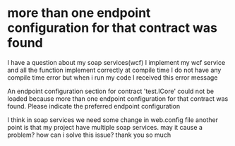 
# more than one endpoint configuration for that contract was found

I have a question about my soap services(wcf)
I implement my wcf service and all the function implement correctly at compile time
I do not have any compile time error but when i run my code I received this error message

An endpoint configuration section for contract 'test.ICore' could not be loaded because more than one endpoint configuration for that contract was found. Please indicate the preferred endpoint configuration

I think in soap services we need some change in web.config file
another point is that my project have multiple soap services.
may it cause a problem?
how can i solve this issue?
thank you so much

        